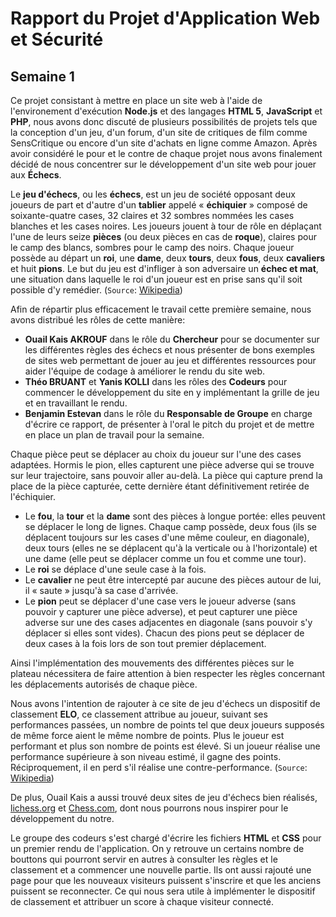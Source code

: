 # Rapport du Projet d'Application Web et Sécurité #
Semaine 1
---------
Ce projet consistant à mettre en place un site web à l'aide de l'environement d'exécution **Node.js** et des langages **HTML 5**, **JavaScript** et **PHP**, nous avons donc discuté de plusieurs possibilités de projets tels que la conception d'un jeu, d'un forum, d'un site de critiques de film comme SensCritique ou encore d'un site d'achats en ligne comme Amazon. Après avoir considéré le pour et le contre de chaque projet nous avons finalement décidé de nous concentrer sur le développement d'un site web pour jouer aux **Échecs**.

Le **jeu d'échecs**, ou les **échecs**, est un jeu de société opposant deux joueurs de part et d'autre d'un **tablier** appelé « **échiquier** » composé de soixante-quatre cases, 32 claires et 32 sombres nommées les cases blanches et les cases noires. Les joueurs jouent à tour de rôle en déplaçant l'une de leurs seize **pièces** (ou deux pièces en cas de **roque**), claires pour le camp des blancs, sombres pour le camp des noirs. Chaque joueur possède au départ un **roi**, une **dame**, deux **tours**, deux **fous**, deux **cavaliers** et huit **pions**. Le but du jeu est d'infliger à son adversaire un **échec et mat**, une situation dans laquelle le roi d'un joueur est en prise sans qu'il soit possible d'y remédier. (`Source`: [Wikipedia](https://fr.wikipedia.org/wiki/%C3%89checs))

Afin de répartir plus efficacement le travail cette première semaine, nous avons distribué les rôles de cette manière:
<ul>
  <li><strong>Ouail Kais AKROUF</strong> dans le rôle du <strong>Chercheur</strong> pour se documenter sur les différentes règles des échecs et nous présenter de bons exemples de sites web permettant de jouer au jeu et différentes ressources pour aider l'équipe de codage à améliorer le rendu du site web.</li>
  <li><strong>Théo BRUANT</strong> et <strong>Yanis KOLLI</strong> dans les rôles des <strong>Codeurs</strong> pour commencer le développement du site en y implémentant la grille de jeu et en travaillant le rendu.</li>
  <li><strong>Benjamin Estevan</strong> dans le rôle du <strong>Responsable de Groupe</strong> en charge d'écrire ce rapport, de présenter à l'oral le pitch du projet et de mettre en place un plan de travail pour la semaine.</li>
</ul>

Chaque pièce peut se déplacer au choix du joueur sur l'une des cases adaptées. Hormis le pion, elles capturent une pièce adverse qui se trouve sur leur trajectoire, sans pouvoir aller au-delà. La pièce qui capture prend la place de la pièce capturée, cette dernière étant définitivement retirée de l'échiquier.
<ul>
  <li>Le <strong>fou</strong>, la <strong>tour</strong> et la <strong>dame</strong> sont des pièces à longue portée: elles peuvent se déplacer le long de lignes. Chaque camp possède, deux fous (ils se déplacent toujours sur les cases d'une même couleur, en diagonale), deux tours (elles ne se déplacent qu'à la verticale ou à l'horizontale) et une dame (elle peut se déplacer comme un fou et comme une tour).</li>
  <li>Le <strong>roi</strong> se déplace d'une seule case à la fois.</li>
  <li>Le <strong>cavalier</strong> ne peut être intercepté par aucune des pièces autour de lui, il « saute » jusqu'à sa case d'arrivée.</li>
  <li>Le <strong>pion</strong> peut se déplacer d'une case vers le joueur adverse (sans pouvoir y capturer une pièce adverse), et peut capturer une pièce adverse sur une des cases adjacentes en diagonale (sans pouvoir s'y déplacer si elles sont vides). Chacun des pions peut se déplacer de deux cases à la fois lors de son tout premier déplacement.</li>
</ul>

Ainsi l'implémentation des mouvements des différentes pièces sur le plateau nécessitera de faire attention à bien respecter les règles concernant les déplacements autorisés de chaque pièce.

Nous avons l'intention de rajouter à ce site de jeu d'échecs un dispositif de classement **ELO**, ce classement attribue au joueur, suivant ses performances passées, un nombre de points tel que deux joueurs supposés de même force aient le même nombre de points. Plus le joueur est performant et plus son nombre de points est élevé. Si un joueur réalise une performance supérieure à son niveau estimé, il gagne des points. Réciproquement, il en perd s'il réalise une contre-performance. (`Source`: [Wikipedia](https://fr.wikipedia.org/wiki/Classement_Elo))

De plus, Ouail Kais a aussi trouvé deux sites de jeu d'échecs bien réalisés, [lichess.org](https://lichess.org/) et [Chess.com](https://www.chess.com/fr/play/computer), dont nous pourrons nous inspirer pour le développement du notre.

Le groupe des codeurs s'est chargé d'écrire les fichiers **HTML** et **CSS** pour un premier rendu de l'application. On y retrouve un certains nombre de bouttons qui pourront servir en autres à consulter les règles et le classement et a commencer une nouvelle partie. Ils ont aussi rajouté une page pour que les nouveaux visiteurs puissent s'inscrire et que les anciens puissent se reconnecter. Ce qui nous sera utile à implémenter le dispositif de classement et attribuer un score à chaque visiteur connecté.